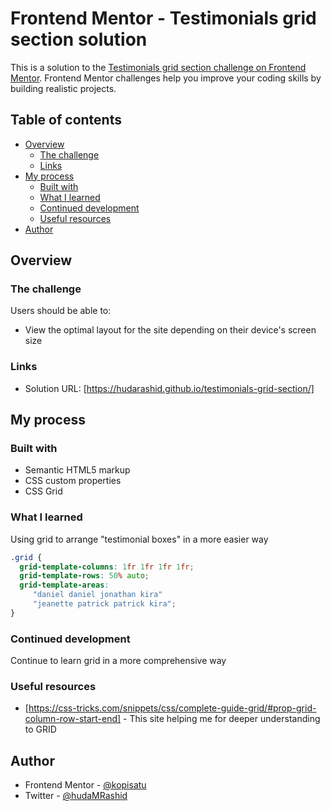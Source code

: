 # Frontend Mentor - Testimonials grid section solution

This is a solution to the [Testimonials grid section challenge on Frontend Mentor](https://www.frontendmentor.io/challenges/testimonials-grid-section-Nnw6J7Un7). Frontend Mentor challenges help you improve your coding skills by building realistic projects. 

## Table of contents

- [Overview](#overview)
  - [The challenge](#the-challenge)
  - [Links](#links)
- [My process](#my-process)
  - [Built with](#built-with)
  - [What I learned](#what-i-learned)
  - [Continued development](#continued-development)
  - [Useful resources](#useful-resources)
- [Author](#author)


## Overview

### The challenge

Users should be able to:

- View the optimal layout for the site depending on their device's screen size


### Links

- Solution URL: [https://hudarashid.github.io/testimonials-grid-section/]


## My process

### Built with

- Semantic HTML5 markup
- CSS custom properties
- CSS Grid



### What I learned

Using grid to arrange "testimonial boxes" in a more easier way


```css
.grid {
  grid-template-columns: 1fr 1fr 1fr 1fr;
  grid-template-rows: 50% auto;
  grid-template-areas: 
     "daniel daniel jonathan kira"
     "jeanette patrick patrick kira";
}
```


### Continued development

Continue to learn grid in a more comprehensive way



### Useful resources

- [https://css-tricks.com/snippets/css/complete-guide-grid/#prop-grid-column-row-start-end] - This site helping me for deeper understanding to GRID


## Author

- Frontend Mentor - [@kopisatu](https://www.frontendmentor.io/profile/kopisatu)
- Twitter - [@hudaMRashid](https://twitter.com/hudaMRashid)



